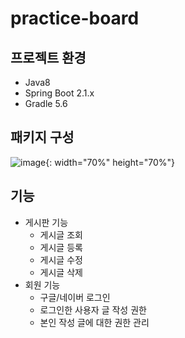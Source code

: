 # practice-board

## 프로젝트 환경

- Java8
- Spring Boot 2.1.x
- Gradle 5.6

## 패키지 구성

![image](https://user-images.githubusercontent.com/31037742/87685638-98d48680-c7be-11ea-807a-cb46f5b7a346.png){: width="70%" height="70%"}



## 기능

- 게시판 기능
  - 게시글 조회
  - 게시글 등록
  - 게시글 수정
  - 게시글 삭제
- 회원 기능
  - 구글/네이버 로그인
  - 로그인한 사용자 글 작성 권한
  - 본인 작성 글에 대한 권한 관리